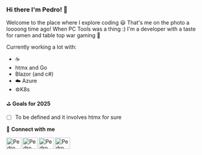 ### Hi there I'm Pedro! :wave:

Welcome to the place where I explore coding :smiley:
That's me on the photo a loooong time ago! When PC Tools was a thing :)
I'm a developer with a taste for ramen and table top war gaming :rocket:

Currently working a lot with:

* :coffee:
* htmx and Go
* Blazor (and c#)
* ☁️ Azure
* ⚙️K8s

 :golf: **Goals for 2025**

* [ ] To be defined and it involves htmx for sure

:link: **Connect with me**

[<img align="left" alt="Pedro Pereira | LinkedIn"  height="30" width="40"  src="https://raw.githubusercontent.com/rahuldkjain/github-profile-readme-generator/master/src/images/icons/Social/linked-in-alt.svg" />][linkedin][<img align="left" alt="Pedro Pereira | Twitter"  height="30" width="40"  src="https://raw.githubusercontent.com/rahuldkjain/github-profile-readme-generator/master/src/images/icons/Social/twitter.svg" />][twitter][<img align="left" alt="Pedro Pereira | Instagram"  height="30" width="40"  src="https://raw.githubusercontent.com/rahuldkjain/github-profile-readme-generator/master/src/images/icons/Social/stack-overflow.svg" />][stackoverflow][<img align="left" alt="Pedro Pereira | Instagram"  height="30" width="40"  src="https://raw.githubusercontent.com/rahuldkjain/github-profile-readme-generator/master/src/images/icons/Social/instagram.svg" />][instagram]

[twitter]: https://twitter.com/PNunoPereira
[linkedin]: https://www.linkedin.com/in/pnpereira/
[stackoverflow]: https://stackoverflow.com/users/1750472/pppereira
[instagram]: https://www.instagram.com/pednunmy_arts/
